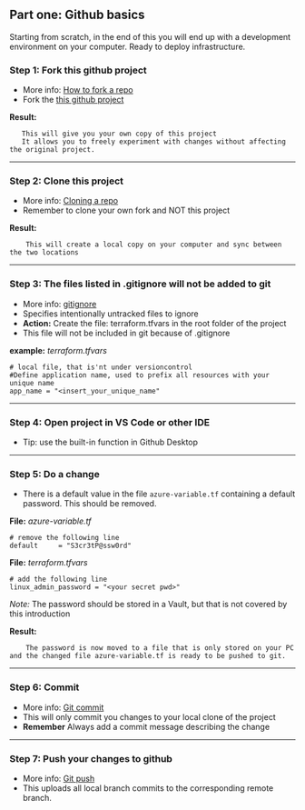 ## Part one: Github basics

Starting from scratch, in the end of this you will end up with a development environment on your computer. Ready to deploy infrastructure.


### Step 1: Fork this github project
   - More info: [How to fork a repo](https://docs.github.com/en/free-pro-team@latest/github/getting-started-with-github/fork-a-repo)
   - Fork the [this github project](https://github.com/philipnadm/iac-azure-terraform-example/)


**Result:**
```
   This will give you your own copy of this project
   It allows you to freely experiment with changes without affecting the original project.
```

---

### Step 2: Clone this project
   - More info: [Cloning a repo](https://docs.github.com/en/free-pro-team@latest/github/creating-cloning-and-archiving-repositories/cloning-a-repository)
   - Remember to clone your own fork and NOT this project

**Result:**
```
    This will create a local copy on your computer and sync between the two locations
```

---

### Step 3: The files listed in .gitignore will not be added to git
   - More info: [gitignore](https://git-scm.com/docs/gitignore)
   - Specifies intentionally untracked files to ignore
   - **Action:**   Create the file: terraform.tfvars in the root folder of the project 
   - This file will not be included in git because of .gitignore

 **example:** *terraform.tfvars*
```
# local file, that is'nt under versioncontrol
#Define application name, used to prefix all resources with your unique name
app_name = "<insert_your_unique_name"
```

---

### Step 4: Open project in VS Code or other IDE
  - Tip: use the built-in function in Github Desktop

---

### Step 5: Do a change
  - There is a default value in the file ```azure-variable.tf``` containing a default password. This should be removed.

 **File:** *azure-variable.tf*
```
# remove the following line
default     = "S3cr3tP@ssw0rd"
```
 **File:** *terraform.tfvars*
```
# add the following line
linux_admin_password = "<your secret pwd>"
```

*Note:* The password should be stored in a Vault, but that is not covered by this introduction

**Result:**
```
    The password is now moved to a file that is only stored on your PC and the changed file azure-variable.tf is ready to be pushed to git.
```

---

### Step 6: Commit
  - More info: [Git commit](https://github.com/git-guides/git-commit)
  - This will only commit you changes to your local clone of the project
  - **Remember** Always add a commit message describing the change

---

### Step 7: Push your changes to github
  - More info: [Git push](https://github.com/git-guides/git-push)
  - This uploads all local branch commits to the corresponding remote branch.

